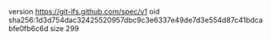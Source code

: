 version https://git-lfs.github.com/spec/v1
oid sha256:1d3d754dac32425520957dbc9c3e6337e49de7d3e554d87c41bdcabfe0fb6c6d
size 299
